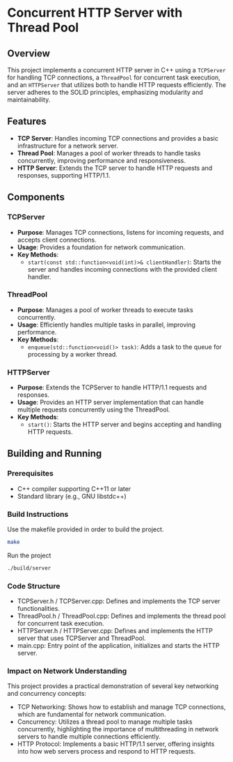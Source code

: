 
# Concurrent HTTP Server with Thread Pool

## Overview
This project implements a concurrent HTTP server in C++ using a `TCPServer` for handling TCP connections, a `ThreadPool` for concurrent task execution, and an `HTTPServer` that utilizes both to handle HTTP requests efficiently. The server adheres to the SOLID principles, emphasizing modularity and maintainability.

## Features
- **TCP Server**: Handles incoming TCP connections and provides a basic infrastructure for a network server.
- **Thread Pool**: Manages a pool of worker threads to handle tasks concurrently, improving performance and responsiveness.
- **HTTP Server**: Extends the TCP server to handle HTTP requests and responses, supporting HTTP/1.1.

## Components

### TCPServer
- **Purpose**: Manages TCP connections, listens for incoming requests, and accepts client connections.
- **Usage**: Provides a foundation for network communication.
- **Key Methods**:
  - `start(const std::function<void(int)>& clientHandler)`: Starts the server and handles incoming connections with the provided client handler.

### ThreadPool
- **Purpose**: Manages a pool of worker threads to execute tasks concurrently.
- **Usage**: Efficiently handles multiple tasks in parallel, improving performance.
- **Key Methods**:
  - `enqueue(std::function<void()> task)`: Adds a task to the queue for processing by a worker thread.

### HTTPServer
- **Purpose**: Extends the TCPServer to handle HTTP/1.1 requests and responses.
- **Usage**: Provides an HTTP server implementation that can handle multiple requests concurrently using the ThreadPool.
- **Key Methods**:
  - `start()`: Starts the HTTP server and begins accepting and handling HTTP requests.

## Building and Running

### Prerequisites
- C++ compiler supporting C++11 or later
- Standard library (e.g., GNU libstdc++)

### Build Instructions
Use the makefile provided in order to build the project.
```sh
make
```
Run the project 
```sh
./build/server
```


### Code Structure
- TCPServer.h / TCPServer.cpp: Defines and implements the TCP server functionalities.
- ThreadPool.h / ThreadPool.cpp: Defines and implements the thread pool for concurrent task execution.
- HTTPServer.h / HTTPServer.cpp: Defines and implements the HTTP server that uses TCPServer and ThreadPool.
- main.cpp: Entry point of the application, initializes and starts the HTTP server.

### Impact on Network Understanding

This project provides a practical demonstration of several key networking and concurrency concepts:

- TCP Networking: Shows how to establish and manage TCP connections, which are fundamental for network communication.
- Concurrency: Utilizes a thread pool to manage multiple tasks concurrently, highlighting the importance of multithreading in network servers to handle multiple connections efficiently.
- HTTP Protocol: Implements a basic HTTP/1.1 server, offering insights into how web servers process and respond to HTTP requests.

